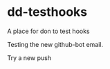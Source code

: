 dd-testhooks
============

A place for don to test hooks

Testing the new github-bot email.

Try a new push
